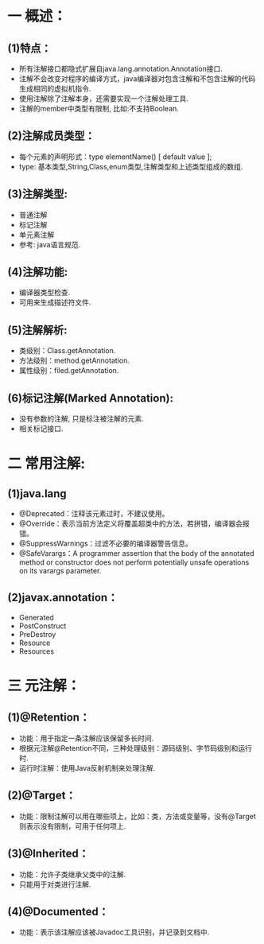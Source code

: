 # 一 概述：
## (1)特点：
- 所有注解接口都隐式扩展自java.lang.annotation.Annotation接口.
- 注解不会改变对程序的编译方式，java编译器对包含注解和不包含注解的代码生成相同的虚拟机指令.
- 使用注解除了注解本身，还需要实现一个注解处理工具.
- 注解的member中类型有限制, 比如:不支持Boolean.

## (2)注解成员类型：
- 每个元素的声明形式：type elementName() [ default value ];
- type: 基本类型,String,Class,enum类型,注解类型和上述类型组成的数组.

## (3)注解类型:
- 普通注解
- 标记注解
- 单元素注解
- 参考: java语言规范.

## (4)注解功能:
- 编译器类型检查.
- 可用来生成描述符文件.

## (5)注解解析:
- 类级别：Class.getAnnotation.
- 方法级别：method.getAnnotation.
- 属性级别：filed.getAnnotation.

## (6)标记注解(Marked Annotation):
- 没有参数的注解, 只是标注被注解的元素.
- 相关标记接口.

# 二 常用注解:
## (1)java.lang
- @Deprecated：注释该元素过时，不建议使用。
- @Override：表示当前方法定义将覆盖超类中的方法，若拼错，编译器会报错。
- @SuppressWarnings：过滤不必要的编译器警告信息。
- @SafeVarargs：A programmer assertion that the body of the annotated method or constructor does not perform potentially unsafe operations on its varargs parameter.

## (2)javax.annotation：
- Generated
- PostConstruct
- PreDestroy
- Resource
- Resources

# 三 元注解：
## (1)@Retention：
- 功能：用于指定一条注解应该保留多长时间.
- 根据元注解@Retention不同，三种处理级别：源码级别、字节码级别和运行时.
- 运行时注解：使用Java反射机制来处理注解.

## (2)@Target：
- 功能：限制注解可以用在哪些项上，比如：类，方法或变量等，没有@Target则表示没有限制，可用于任何项上.

## (3)@Inherited：
- 功能：允许子类继承父类中的注解.
- 只能用于对类进行注解.

## (4)@Documented：
- 功能：表示该注解应该被Javadoc工具识别，并记录到文档中.
